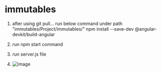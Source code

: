 # immutables

1. after using git pull... run below command under path "immutables/Project/immutables/"
npm install --save-dev @angular-devkit/build-angular

2. run npm start command

3. run server.js file

4. ![image](https://user-images.githubusercontent.com/46529401/124469023-7664c000-ddb7-11eb-81fe-c8ecf30a0c51.png)
